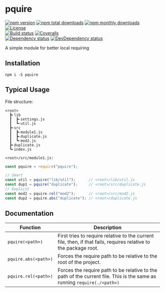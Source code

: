 pquire
======

[![npm version](https://img.shields.io/npm/v/pquire.svg?style=flat-square)](https://www.npmjs.com/package/pquire)
[![npm total downloads](https://img.shields.io/npm/dt/pquire.svg?style=flat-square)](https://www.npmjs.com/package/pquire)
[![npm monthly downloads](https://img.shields.io/npm/dm/pquire.svg?style=flat-square)](https://www.npmjs.com/package/pquire)
[![License](https://img.shields.io/npm/l/pquire.svg?style=flat-square)](http://opensource.org/licenses/ISC)  
[![Build status](https://img.shields.io/travis/thislooksfun/pquire/master.svg?style=flat-square)](https://travis-ci.org/thislooksfun/pquire)
[![Coveralls](https://img.shields.io/coveralls/github/thislooksfun/pquire.svg?style=flat-square)](https://coveralls.io/github/thislooksfun/pquire?branch=master)  
[![Dependency status](https://img.shields.io/david/thislooksfun/pquire.svg?style=flat-square)](https://david-dm.org/thislooksfun/pquire)
[![DevDependency status](https://img.shields.io/david/dev/thislooksfun/pquire.svg?style=flat-square)](https://david-dm.org/thislooksfun/pquire#info=devDependencies)


A simple module for better local requiring


## Installation

```
npm i -S pquire
```


## Typical Usage

File structure:
```
<root>
  ┣╸lib
  ┃  ┣╸settings.js
  ┃  ┗╸util.js
  ┣╸src
  ┃  ┣╸module1.js
  ┃  ┣╸duplicate.js
  ┃  ┗╸mod2.js
  ┣╸duplicate.js
  ┗╸index.js
```

`<root>/src/module1.js:`
```javascript
const pquire = require("pquire");

// Smart
const util = pquire("lib/util");      // <root>/lib/util.js
const dup1 = pquire("duplicate");     // <root>/src/duplicate.js
// Explicit
const mod2 = pquire.rel("mod2");      // <root>/src/mod2.js
const dup2 = pquire.abs("duplicate"); // <root>/duplicate.js
```


## Documentation

| Function             | Description                                                                                                             |
|----------------------|-------------------------------------------------------------------------------------------------------------------------|
| `pquire(<path>)`     | First tries to require relative to the current file, then, if that fails, requires relative to the package root.        |
| `pquire.abs(<path>)` | Forces the require path to be relative to the root of the project. |
| `pquire.rel(<path>)` | Forces the require path to be relative to the path of the current file. This is the same as running `require(./<path>)` |
